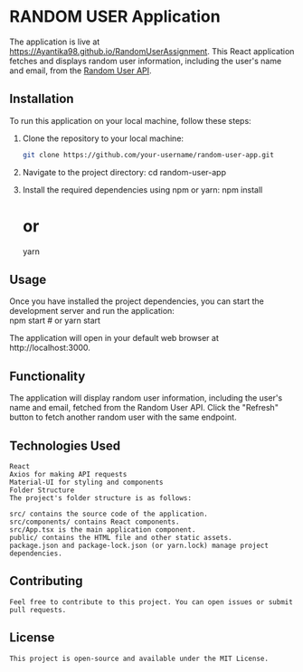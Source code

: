 # RANDOM USER Application
The application is live at https://Ayantika98.github.io/RandomUserAssignment.
This React application fetches and displays random user information, including the user's name and email, from the [Random User API](https://randomuser.me/api).

## Installation

To run this application on your local machine, follow these steps:

1. Clone the repository to your local machine:
   ```bash
   git clone https://github.com/your-username/random-user-app.git

2. Navigate to the project directory:
    cd random-user-app

3. Install the required dependencies using npm or yarn:
    npm install
    # or
    yarn

## Usage

Once you have installed the project dependencies, you can start the development server and run the application:    
    npm start
    # or
    yarn start

The application will open in your default web browser at http://localhost:3000.

## Functionality

The application will display random user information, including the user's name and email, fetched from the Random User API.
Click the "Refresh" button to fetch another random user with the same endpoint.

## Technologies Used

    React
    Axios for making API requests
    Material-UI for styling and components
    Folder Structure
    The project's folder structure is as follows:

    src/ contains the source code of the application.
    src/components/ contains React components.
    src/App.tsx is the main application component.
    public/ contains the HTML file and other static assets.
    package.json and package-lock.json (or yarn.lock) manage project dependencies.

## Contributing
    Feel free to contribute to this project. You can open issues or submit pull requests.

## License
    This project is open-source and available under the MIT License.
